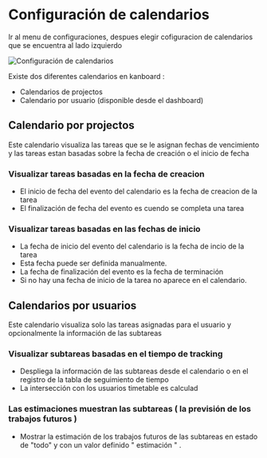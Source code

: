 Configuración de calendarios
============================

Ir al menu de configuraciones, despues elegir cofiguracion de calendarios que se encuentra al lado izquierdo 

![Configuración de calendarios](screenshots/calendar-settings.png)

Existe dos diferentes calendarios en kanboard :

- Calendarios de projectos
- Calendario por usuario (disponible desde el dashboard)

Calendario por projectos
------------------------

Este calendario visualiza las tareas que se le asignan fechas de vencimiento y las tareas estan basadas sobre 
la fecha de creación o el inicio de fecha

### Visualizar tareas basadas en la fecha de creacion

- El inicio de fecha del evento del calendario es la fecha de creacion de la tarea 
- El finalización de fecha del evento es cuendo se completa una tarea

### Visualizar tareas basadas en las fechas de inicio

- La fecha de inicio del evento del calendario is la fecha de incio de la tarea
- Esta fecha puede ser definida manualmente.
- La fecha de finalización del evento es la fecha de terminación
- Si no hay una fecha de inicio de la tarea no aparece en el calendario.

Calendarios por usuarios
------------------------

Este calendario visualiza solo las tareas asignadas para el usuario y opcionalmente la información de las subtareas

### Visualizar subtareas basadas en el tiempo de tracking

- Despliega la información de las subtareas desde el calendario o en el registro de la tabla de seguimiento de tiempo
- La intersección con los usuarios timetable es calculad

### Las estimaciones muestran las subtareas ( la previsión de los trabajos futuros )

- Mostrar la estimación de los trabajos futuros de las subtareas en estado de "todo" y con un valor definido " estimación " . 
